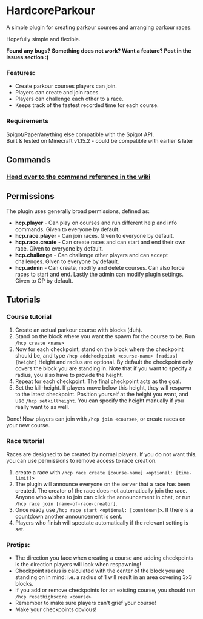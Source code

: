 # HardcoreParkour
A simple plugin for creating parkour courses and arranging parkour races.

Hopefully simple and flexible.

**Found any bugs? Something does not work? Want a feature? Post in the issues section :)**

### Features:
* Create parkour courses players can join.
* Players can create and join races.
* Players can challenge each other to a race.
* Keeps track of the fastest recorded time for each course.


### Requirements
Spigot/Paper/anything else compatible with the Spigot API.<br>
Built & tested on Minecraft v1.15.2 - could be compatible with earlier & later


## Commands
### [Head over to the command reference in the wiki](https://github.com/SondreKindem/HardcoreParkour/wiki/Command-reference)

## Permissions
The plugin uses generally broad permissions, defined as:
* **hcp.player** - Can play on courses and run different help and info commands. Given to everyone by default.
* **hcp.race.player** - Can join races. Given to everyone by default.
* **hcp.race.create** - Can create races and can start and end their own race. Given to everyone by default.
* **hcp.challenge** - Can challenge other players and can accept challenges. Given to everyone by default.
* **hcp.admin** - Can create, modify and delete courses. Can also force races to start and end. Lastly the admin can modify plugin settings. Given to OP by default.

## Tutorials

### Course tutorial
1. Create an actual parkour course with blocks (duh).
2. Stand on the block where you want the spawn for the course to be. Run `/hcp create <name>`
3. Now for each checkpoint, stand on the block where the checkpoint should be, and type `/hcp addcheckpoint <course-name> [radius] [height]` Height and radius are optional. By default the checkpoint only covers the block you are standing in. Note that if you want to specify a radius, you also have to provide the height.
4. Repeat for each checkpoint. The final checkpoint acts as the goal.
5. Set the kill-height. If players move below this height, they will respawn to the latest checkpoint. Position yourself at the height you want, and use `/hcp setkillheight`. You can specify the height manually if you really want to as well.

Done! Now players can join with `/hcp join <course>`, or create races on your new course.


### Race tutorial
Races are designed to be created by normal players. If you do not want this, you can use permissions to remove access to race creation.
1. create a race with `/hcp race create [course-name] <optional: [time-limit]>`
2. The plugin will announce everyone on the server that a race has been created. The creator of the race does not automatically join the race. Anyone who wishes to join can click the announcement in chat, or run `/hcp race join [name-of-race-creator]`.
3. Once ready use `/hcp race start <optional: [countdown]>`. If there is a countdown another announcement is sent.
4. Players who finish will spectate automatically if the relevant setting is set. 


### Protips:
* The direction you face when creating a course and adding checkpoints is the direction players will look when respawning!
* Checkpoint radius is calculated with the center of the block you are standing on in mind: i.e. a radius of 1 will result in an area covering 3x3 blocks.
* If you add or remove checkpoints for an existing course, you should run `/hcp resethighscore <course>`
* Remember to make sure players can't grief your course!
* Make your checkpoints obvious!
